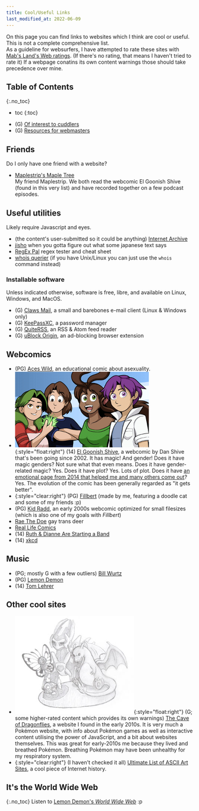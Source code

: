 ```yaml
---
title: Cool/Useful Links
last_modified_at: 2022-06-09
---
```


On this page you can find links to websites which I think are cool or useful. This is not a complete comprehensive list.  
As a guideline for websurfers, I have attempted to rate these sites with [Mab's Land's Web ratings](http://www.mabsland.com/Adoption.html).
(If there's no rating, that means I haven't tried to rate it)
If a webpage conatins its own content warnings those should take precedence over mine.

## Table of Contents
{:.no_toc}

* toc
{:toc}
- (G) [Of interest to cuddlers](/cuddle#cuddly-links)
- (G) [Resources for webmasters](/webmastery#external-resources)

## Friends
Do I only have one friend with a website?
- [Maplestrip's Maple Tree](http://maplestrip.space)  
My friend Maplestrip. We both read the webcomic El Goonish Shive (found in this very list) and have recorded together on a few podcast episodes.

## Useful utilities
Likely require Javascript and eyes.

- (the content's user-submitted so it could be anything) [Internet Archive](https://archive.org)
- [jisho](https://jisho.org) when you gotta figure out what some japanese text says
- [RegEx Pal](https://regexpal.com) regex tester and cheat sheet
- [whois querier](https://www.bgreco.net/whois) (if you have Unix/Linux you can just use the `whois` command instead)

### Installable software
Unless indicated otherwise, software is free, libre, and available on Linux, Windows, and MacOS.

- (G) [Claws Mail](https://www.claws-mail.org/), a small and barebones e-mail client (Linux & Windows only)
- (G) [KeePassXC](https://keepassxc.org/), a password manager
- (G) [QuiteRSS](https://quiterss.org/), an RSS & Atom feed reader
- (G) [uBlock Origin](https://github.com/gorhill/uBlock#ublock-origin), an ad-blocking browser extension

## Webcomics
- (PG) [Aces Wild](https://www.webtoons.com/en/challenge/aces-wild/list?title_no=689025), an educational comic about asexuality.
- ![](/assets/elgoonishshive-banner.png){:style="float:right"}
(14) [El Goonish Shive](https://egscomics.com),
a webcomic by Dan Shive that's been going since 2002. It has magic! And gender! Does it have magic genders? Not sure what that even means. Does it have gender-related magic? Yes. Does it have plot? Yes. Lots of plot. Does it have [an emotional page from 2014 that helped me and many others come out](https://www.egscomics.com/comic/2014-07-01)? Yes. The evolution of the comic has been generally regarded as "it gets better".
- {:style="clear:right"}
  (PG) [Fillbert](https://mincerafter42.github.io/fillbert) (made by me, featuring a doodle cat and some of my friends :p)
- (PG) [Kid Radd](https://www.bgreco.net/kidradd.htm), an early 2000s webcomic optimized for small filesizes (which is also one of my goals with <i>Fillbert</i>)
- [Rae The Doe](https://raethedoe.tumblr.com) gay trans deer
- [Real Life Comics](https://reallifecomics.com/)
- (14) [Ruth & Dianne Are Starting a Band](https://ruthanddianne.com/)
- (14) [xkcd](https://xkcd.com)

## Music
- (PG; mostly G with a few outliers) [Bill Wurtz](https://billwurtz.com)
- (PG) [Lemon Demon](http://lemondemon.com)
- (14) [Tom Lehrer](https://tomlehrersongs.com)

## Other cool sites
- ![](/assets/caveofdragonflies-banner.jpg){:style="float:right"}
(G; some higher-rated content which provides its own warnings) [The Cave of Dragonflies](https://dragonflycave.com),
a website I found in the early 2010s. It is very much a Pokémon website, with info about Pokémon games as well as interactive content utilising the power of JavaScript, and a bit about websites themselves. This was great for early-2010s me because they lived and breathed Pokémon. Breathing Pokémon may have been unhealthy for my respiratory system.
- {:style="clear:right"} (I haven't checked it all) [Ultimate List of ASCII Art Sites](https://web.archive.org/web/20010406061744if_/http://www.geocities.com:80/SoHo/2695/links.htm), a cool piece of Internet history.

## It's the World Wide Web
{:.no_toc}
Listen to <a href="http://lemondemon.com/downloads/MC%20Webmasta%20-%20World%20Wide%20Web.mp3" target="_blank">Lemon Demon's <i>World Wide Web</i></a> :p
